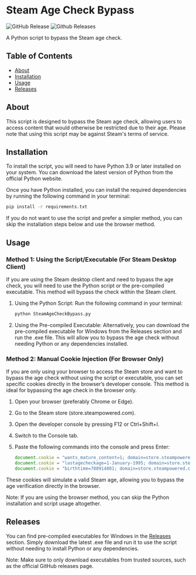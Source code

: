 # Steam Age Check Bypass
![GitHub Release](https://img.shields.io/github/v/release/Will6855/Steam-Age-Check-Bypass)
![Github Releases](https://img.shields.io/github/downloads/Will6855/Steam-Age-Check-Bypass/latest/total.svg)

A Python script to bypass the Steam age check.

## Table of Contents

- [About](#about)
- [Installation](#installation)
- [Usage](#usage)
- [Releases](#releases)

## About

This script is designed to bypass the Steam age check, allowing users to access content that would otherwise be restricted due to their age. Please note that using this script may be against Steam's terms of service.

## Installation

To install the script, you will need to have Python 3.9 or later installed on your system. You can download the latest version of Python from the official Python website.

Once you have Python installed, you can install the required dependencies by running the following command in your terminal:

```bash
pip install -r requirements.txt
```	

If you do not want to use the script and prefer a simpler method, you can skip the installation steps below and use the browser method.

## Usage
### Method 1: Using the Script/Executable (For Steam Desktop Client)

If you are using the Steam desktop client and need to bypass the age check, you will need to use the Python script or the pre-compiled executable. This method will bypass the check within the Steam client.

1. Using the Python Script: Run the following command in your terminal:
    ```python
    python SteamAgeCheckBypass.py
    ```

1. Using the Pre-compiled Executable: Alternatively, you can download the pre-compiled executable for Windows from the Releases section and run the .exe file. This will allow you to bypass the age check without needing Python or any dependencies installed.

### Method 2: Manual Cookie Injection (For Browser Only)

If you are only using your browser to access the Steam store and want to bypass the age check without using the script or executable, you can set specific cookies directly in the browser’s developer console. This method is ideal for bypassing the age check in the browser only.

1. Open your browser (preferably Chrome or Edge).
2. Go to the Steam store (store.steampowered.com).
3. Open the developer console by pressing F12 or Ctrl+Shift+I.
4. Switch to the Console tab.
5. Paste the following commands into the console and press Enter:

    ```javascript
    document.cookie = "wants_mature_content=1; domain=store.steampowered.com; path=/; expires=Fri, 01 Jan 9999 00:00:00 UTC; secure";
    document.cookie = "lastagecheckage=1-January-1995; domain=store.steampowered.com; path=/; expires=Fri, 01 Jan 9999 00:00:00 UTC; secure";
    document.cookie = "birthtime=788914801; domain=store.steampowered.com; path=/; expires=Fri, 01 Jan 9999 00:00:00 UTC; secure";
    ```

These cookies will simulate a valid Steam age, allowing you to bypass the age verification directly in the browser.

Note: If you are using the browser method, you can skip the Python installation and script usage altogether.

## Releases
You can find pre-compiled executables for Windows in the [Releases](https://github.com/Will6855/SteamAgeCheckBypass/releases) section. Simply download the latest .exe file and run it to use the script without needing to install Python or any dependencies.

Note: Make sure to only download executables from trusted sources, such as the official GitHub releases page.
